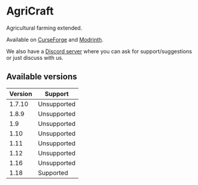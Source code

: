# AgriCraft

Agricultural farming extended.

Available on [CurseForge](https://www.curseforge.com/minecraft/mc-mods/agricraft) and [Modrinth](https://modrinth.com/mod/agricraft).

We also have a [Discord server](https://discord.gg/vyrdwWc) where you can ask for support/suggestions or just discuss with us.

## Available versions

| Version | Support     |
|---------|-------------|
| 1.7.10  | Unsupported |
| 1.8.9   | Unsupported |
| 1.9     | Unsupported |
| 1.10    | Unsupported |
| 1.11    | Unsupported |
| 1.12    | Unsupported |
| 1.16    | Unsupported |
| 1.18    | Supported   |

